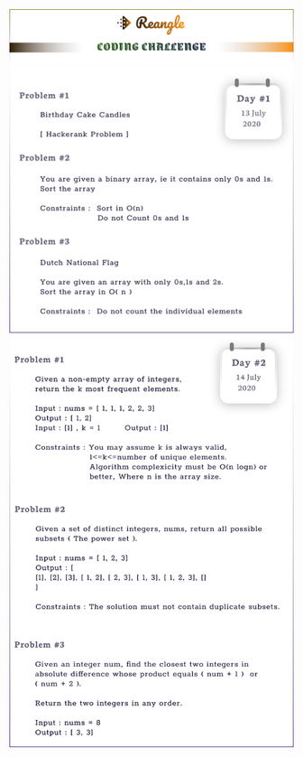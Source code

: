 <img src="./img/reangle.svg">

<a href="https://github.com/taqnar/Coding-Challenge/tree/master/day-1">
<img src="./img/Problem-1.svg"></a>

<img src="./img/Problem-2.svg">
